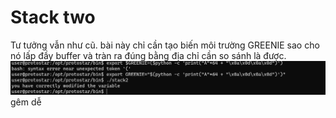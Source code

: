 # Stack two
Tư tưởng vẫn như cũ.
bài này chỉ cần tạo biến môi trường GREENIE sao cho nó lấp đầy buffer và tràn ra đúng bằng địa chỉ cần so sánh là được.
![Alt text](image.png)
gêm dễ
